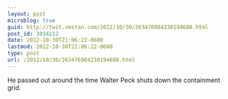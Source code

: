 ```yaml
---
layout: post
microblog: true
guid: http://twit.vmstan.com/2012/10/30/263476984238194688.html
post_id: 3034212
date: 2012-10-30T21:06:22-0600
lastmod: 2012-10-30T21:06:22-0600
type: post
url: /2012/10/30/263476984238194688.html
---
```

He passed out around the time Walter Peck shuts down the containment grid.
